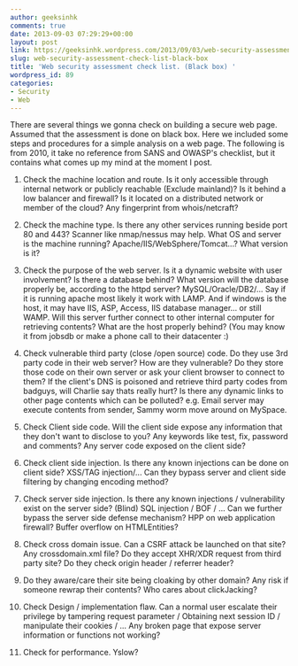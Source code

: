 ```yaml
---
author: geeksinhk
comments: true
date: 2013-09-03 07:29:29+00:00
layout: post
link: https://geeksinhk.wordpress.com/2013/09/03/web-security-assessment-check-list-black-box/
slug: web-security-assessment-check-list-black-box
title: 'Web security assessment check list. (Black box) '
wordpress_id: 89
categories:
- Security
- Web
---
```


There are several things we gonna check on building a secure web page. Assumed that the assessment is done on black box. Here we included some steps and procedures for a simple analysis on a web page. The following is from 2010, it take no reference from SANS and OWASP's checklist, but it contains what comes up my mind at the moment I post.






	
  1. Check the machine location and route. Is it only accessible through internal network or publicly reachable (Exclude mainland)? Is it behind a low balancer and firewall? Is it located on a distributed network or member of the cloud? Any fingerprint from whois/netcraft?

	
  2. Check the machine type. Is there any other services running beside port 80 and 443? Scanner like nmap/nessus may help. What OS and server is the machine running? Apache/IIS/WebSphere/Tomcat...? What version is it?

	
  3. Check the purpose of the web server. Is it a dynamic website with user involvement? Is there a database behind? What version will the database properly be, according to the httpd server? MySQL/Oracle/DB2/... Say if it is running apache most likely it work with LAMP. And if windows is the host, it may have IIS, ASP, Access, IIS database manager... or still WAMP. Will this server further connect to other internal computer for retrieving contents? What are the host properly behind? (You may know it from jobsdb or make a phone call to their datacenter :)

	
  4. Check vulnerable third party (close /open source) code. Do they use 3rd party code in their web server? How are they vulnerable? Do they store those code on their own server or ask your client browser to connect to them? If the client's DNS is poisoned and retrieve third party codes from badguys, will Charlie say thats really hurt? Is there any dynamic links to other page contents which can be polluted? e.g. Email server may execute contents from sender, Sammy worm move around on MySpace.

	
  5. Check Client side code. Will the client side expose any information that they don't want to disclose to you? Any keywords like test, fix, password and comments? Any server code exposed on the client side?

	
  6. Check client side injection. Is there any known injections can be done on client side? XSS/TAG injection/... Can they bypass server and client side filtering by changing encoding method?

	
  7. Check server side injection. Is there any known injections / vulnerability exist on the server side? (Blind) SQL injection / BOF / ... Can we further bypass the server side defense mechanism? HPP on web application firewall? Buffer overflow on HTMLEntities?

	
  8. Check cross domain issue. Can a CSRF attack be launched on that site? Any crossdomain.xml file? Do they accept XHR/XDR request from third party site? Do they check origin header / referrer header?

	
  9. Do they aware/care their site being cloaking by other domain? Any risk if someone rewrap their contents? Who cares about clickJacking?

	
  10. Check Design / implementation flaw. Can a normal user escalate their privilege by tampering request parameter / Obtaining next session ID / manipulate their cookies / ... Any broken page that expose server information or functions not working?

	
  11. Check for performance. Yslow?



